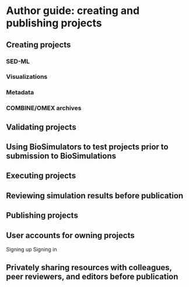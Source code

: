 # Author guide: creating and publishing projects

## Creating projects

### SED-ML

### Visualizations

### Metadata

### COMBINE/OMEX archives

## Validating projects

## Using BioSimulators to test projects prior to submission to BioSimulations

## Executing projects

## Reviewing simulation results before publication

## Publishing projects

## User accounts for owning projects

Signing up
Signing in

## Privately sharing resources with colleagues, peer reviewers, and editors before publication
